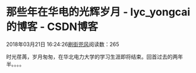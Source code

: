 
# 那些年在华电的光辉岁月 - lyc_yongcai的博客 - CSDN博客


2018年03月21日 16:24:26[刷街兜风](https://me.csdn.net/lyc_yongcai)阅读数：265


时光荏苒，岁月匆匆，在华北电力大学的学习生涯即将结束。回首过去的两年半。。。。

